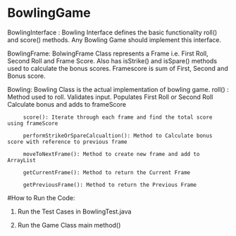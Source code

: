 # BowlingGame

BowlingInterface : Bowling Interface defines the basic functionality roll() and score() methods. Any Bowling Game should implement this interface.

BowlingFrame: BolwingFrame Class represents a Frame i.e. First Roll, Second Roll and Frame Score. Also has isStrike() and isSpare() methods used to calculate the bonus scores. Framescore is sum of First, Second and Bonus score.

Bowling: Bowling Class is the actual implementation of bowling game.
         roll() : Method used to roll.
                  Validates input.
                  Populates First Roll or Second Roll
                  Calculate bonus and adds to frameScore
              
         score(): Iterate through each frame and find the total score using frameScore
         
         performStrikeOrSpareCalcualtion(): Method to Calculate bonus score with reference to previous frame
         
         moveToNextFrame(): Method to create new frame and add to ArrayList
         
         getCurrentFrame(): Method to return the Current Frame
         
         getPreviousFrame(): Method to return the Previous Frame

#How to Run the Code:

1. Run the Test Cases in BowlingTest.java

2. Run the Game Class main method()

